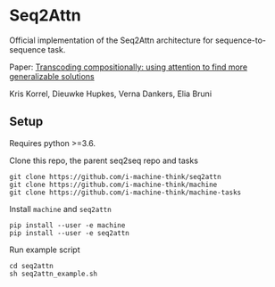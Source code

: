 # Seq2Attn
Official implementation of the Seq2Attn architecture for sequence-to-sequence task.

Paper:
[Transcoding compositionally: using attention to find more generalizable solutions](https://arxiv.org/abs/1906.01234)

Kris Korrel, Dieuwke Hupkes, Verna Dankers, Elia Bruni

## Setup
Requires python >=3.6.

Clone this repo, the parent seq2seq repo and tasks
```
git clone https://github.com/i-machine-think/seq2attn
git clone https://github.com/i-machine-think/machine
git clone https://github.com/i-machine-think/machine-tasks
```
Install `machine` and `seq2attn`
```
pip install --user -e machine
pip install --user -e seq2attn
```

Run example script
```
cd seq2attn
sh seq2attn_example.sh
```
